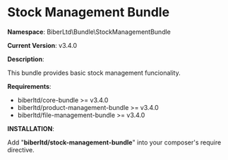 Stock Management Bundle
 ==============
 **Namespace**: BiberLtd\Bundle\StockManagementBundle

 **Current Version**: v3.4.0

 **Description**:

 This bundle provides basic stock management funcionality.

 **Requirements**:
 - biberltd/core-bundle >= v3.4.0
 - biberltd/product-management-bundle >= v3.4.0
 - biberltd/file-management-bundle >= v3.4.0

 **INSTALLATION**:

 Add "**biberltd/stock-management-bundle**" into your composer's require directive.